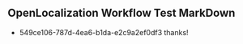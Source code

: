 ## OpenLocalization Workflow Test MarkDown
* 549ce106-787d-4ea6-b1da-e2c9a2ef0df3 
thanks!<!--HONumber=Mar16_HO3-->
